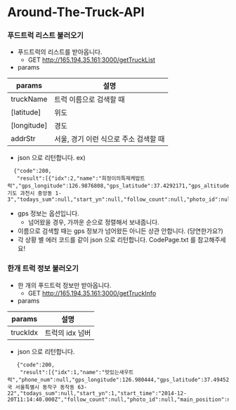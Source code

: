 Around-The-Truck-API
====================

### 푸드트럭 리스트 불러오기
* 푸드트럭의 리스트를 받아옵니다.
    * GET http://165.194.35.161:3000/getTruckList
* params 

| params    | 설명            |
| -------   | --------------- |
| truckName | 트럭 이름으로 검색할 때          |
| [latitude]  | 위도 |
| [longitude] | 경도    |
| addrStr   | 서울, 경기 이런 식으로 주소 검색할 때 |
* json 으로 리턴합니다. ex)

```
  {"code":200,
   "result":[{"idx":2,"name":"희정이의특제케밥트럭","gps_longitude":126.9876808,"gps_latitude":37.4292171,"gps_altitude":30.94,"gps_address":"경기도 과천시 중앙동 1-3","todays_sum":null,"start_yn":null,"follow_count":null,"photo_id":null,"takeout_yn":null,"main_position":null,"category_id":null}]}
```

* gps 정보는 옵션입니다.
    * 넘어왔을 경우, 가까운 순으로 정렬해서 보내줍니다.
* 이름으로 검색할 때는 gps 정보가 넘어왔든 아니든 상관 안합니다. (당연한가요?)
* 각 상황 별 에러 코드를 같이 json 으로 리턴합니다. CodePage.txt 를 참고해주세요!

### 한개 트럭 정보 불러오기
* 한 개의 푸드트럭 정보만 받아옵니다.
    * GET http://165.194.35.161:3000/getTruckInfo
* params 

| params    | 설명            |
| -------   | --------------- |
| truckIdx | 트럭의 idx 넘버 |
 * json 으로 리턴합니다.

```
   {"code":200,
    "result":[{"idx":1,"name":"맛있는새우트럭","phone_num":null,"gps_longitude":126.980444,"gps_latitude":37.494529,"gps_altitude":30.94,"gps_address":"한국 서울특별시 동작구 동작동 63-22","todays_sum":null,"start_yn":1,"start_time":"2014-12-20T11:14:40.000Z","follow_count":null,"photo_id":null,"main_position":null,"category_id":null,"category_small":null,"takeout_yn":null,"cansit_yn":null,"card_yn":null,"reserve_yn":null,"group_order_yn":null,"always_open_yn":null,"reg_date":null,"open_date":null}]}
```
